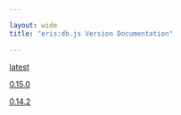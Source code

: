 ```yaml
---

layout: wide
title: "eris:db.js Version Documentation"

---
```


[latest](0.15.0/)

[0.15.0](0.15.0/)

[0.14.2](0.14.2/)
